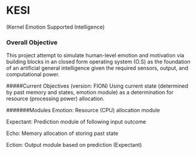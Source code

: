# KESI
(Kernel Emotion Supported Intelligence)

### Overall Objective
This project attempt to simulate human-level emotion and motivation via building blocks in an closed form operating system (O.S) as the foundation of an artificial general intelligence given the required sensors, output, and computational power.

#####Current Objectives (version: FION)
Using current state (determined by past memory and states, emotion module) as a determination for resource (processing power) allocation.

#######Modules
Emotion: Resource (CPU) allocation module

Expectant: Prediction module of following input outcome

Echo: Memory allocation of storing past state

Ection: Output module based on prediction (Expectant)




